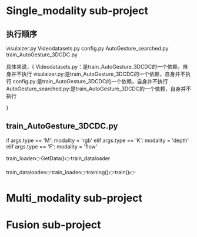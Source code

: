 # Single_modality sub-project
## 执行顺序
visulaizer.py
Videodatasets.py
config.py
AutoGesture_searched.py
train_AutoGesture_3DCDC.py

具体来说，{
    Videodatasets.py：是train_AutoGesture_3DCDC的一个依赖，自身并不执行
    visulaizer.py:是train_AutoGesture_3DCDC的一个依赖，自身并不执行
    config.py:是train_AutoGesture_3DCDC的一个依赖，自身并不执行
    AutoGesture_searched.py:是train_AutoGesture_3DCDC的一个依赖，自身并不执行
    

}


## train_AutoGesture_3DCDC.py
if args.type == 'M':
        modality = 'rgb'
    elif args.type == 'K':
        modality = 'depth'
    elif args.type == 'F':
        modality = 'flow'

train_loader👉GetData()👉train_dataloader

train_dataloader👉train_loader👉training()👉train()👉





# Multi_modality sub-project






# Fusion sub-project